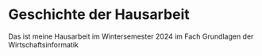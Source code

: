 # Geschichte der Hausarbeit

Das ist meine Hausarbeit im Wintersemester 2024 im Fach Grundlagen der Wirtschaftsinformatik